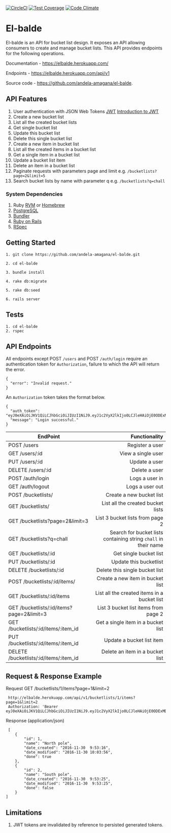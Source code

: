 [![CircleCI](https://circleci.com/gh/andela-amagana/el-balde.svg?&style=shield&circle-token=ed0c53a7780b59e1b50d0844241487a93a5d6219)](https://circleci.com/gh/andela-amagana/el-balde) [![Test Coverage](https://codeclimate.com/github/andela-amagana/el-balde/badges/coverage.svg)](https://codeclimate.com/github/andela-amagana/el-balde/coverage) [![Code Climate](https://codeclimate.com/github/andela-amagana/el-balde/badges/gpa.svg)](https://codeclimate.com/github/andela-amagana/el-balde)

# El-balde

El-balde is an API for bucket list design.
It exposes an API allowing
consumers to create and manage bucket lists.
This API provides endpoints for the following operations.

Documentation - https://elbalde.herokuapp.com/

Endpoints - https://elbalde.herokuapp.com/api/v1

Source code - https://github.com/andela-amagana/el-balde.

## API Features

  1. User authentication with JSON Web Tokens
       [JWT](http://jwt.io)
       [Introduction to JWT](https://www.sitepoint.com/introduction-to-using-jwt-in-rails/)
  2. Create a new bucket list
  3. List all the created bucket lists
  4. Get single bucket list
  5. Update this bucket list
  6. Delete this single bucket list
  7. Create a new item in bucket list
  8. List all the created items in a bucket list
  9. Get a single item in a bucket list
  10. Update a bucket list item
  11. Delete an item in a bucket list
  12. Paginate requests with parameters page and limit e.g. `/bucketlists?page=2&limit=5`
  13. Search bucket lists by name with parameter q e.g. `/bucketlists?q=chall`

### System Dependencies

  1. Ruby [RVM](http://rvm.io/) or [Homebrew](https://www.ruby-lang.org/en/documentation/installation/#homebrew) 
  2. [PostgreSQL](http://www.postgresql.org/download/macosx/)
  3. [Bundler](http://bundler.io/)
  4. [Ruby on Rails](http://guides.rubyonrails.org/getting_started.html#installing-rails)
  5. [RSpec](http://rspec.info/)

## Getting Started

    1. git clone https://github.com/andela-amagana/el-balde.git

    2. cd el-balde

    3. bundle install

    4. rake db:migrate

    5. rake db:seed

    6. rails server

## Tests
    1. cd el-balde
    2. rspec

## API Endpoints

All endpoints except POST `/users` and POST `/auth/login` require an authentication token for `Authorization`, failure to which the API will return the error.

    {
      "error": "Invalid request."
    }

An `Authorization` token takes the format below.

    {
      "auth_token": "eyJ0eXAiOiJKV1QiLCJhbGciOiJIUzI1NiJ9.eyJ1c2VyX2lkIjo0LCJleHAiOjE0ODExMDE2NDYsImlzcyI6ImVsLWJhbGRlIiwiYXVkIjoiY2xpZW50In0.7U7NMCR8ea2Pv6ykozMNRwRHlLT6aFhPXpebOI8rTzw",
      "message": "Login successful."
    }

| EndPoint                                  |   Functionality                                                 |
| ----------------------------------------- | ---------------------------------------------------------------:|
| POST /users                               | Register a user                                                 |
| GET /users/:id                            | View a single user                                              |
| PUT /users/:id                            | Update a user                                                   |
| DELETE /users/:id                         | Delete a user                                                   |
| POST /auth/login                          | Logs a user in                                                  |
| GET /auth/logout                          | Logs a user out                                                 |
| POST /bucketlists/                        | Create a new bucket list                                        |
| GET /bucketlists/                         | List all the created bucket lists                               |
| GET /bucketlists?page=2&limit=3           | List 3 bucket lists from page 2                                 |
| GET /bucketlists?q=chall                  | Search for bucket lists containing string `chall` in their name |
| GET /bucketlists/:id                      | Get single bucket list                                          |
| PUT /bucketlists/:id                      | Update this bucketlist                                          |
| DELETE /bucketlists/:id                   | Delete this single bucket list                                  |
| POST /bucketlists/:id/items/              | Create a new item in bucket list                                |
| GET /bucketlists/:id/items                | List all the created items in a bucket list                     |
| GET /bucketlists/:id/items?page=2&limit=3 | List 3 bucket list items from page 2                            |
| GET /bucketlists/:id/items/:item_id       | Get a single item in a bucket list                              |
| PUT /bucketlists/:id/items/:item_id       | Update a bucket list item                                       |
| DELETE /bucketlists/:id/items/:item_id    | Delete an item in a bucket list                                 |



## Request & Response Example

Request GET /bucketlists/1/items?page=1&limit=2

     http://elbalde.herokuapp.com/api/v1/bucketlists/1/items?page=1&limit=2
     Authorization: 'Bearer eyJ0eXAiOiJKV1QiLCJhbGciOiJIUzI1NiJ9.eyJ1c2VyX2lkIjo0LCJleHAiOjE0ODExMDE2NDYsImlzcyI6ImVsLWJhbGRlIiwiYXVkIjoiY2xpZW50In0.7U7NMCR8ea2Pv6ykozMNRwRHlLT6aFhPXpebOI8rTzw'

Response (application/json)
     
     [
        {
            "id": 1,
            "name": "North pole",
            "date_created": "2016-11-30  9:53:16",
            "date_modified": "2016-11-30 10:03:56",
            "done": true
        },
        {
            "id": 2,
            "name": "South pole",
            "date_created": "2016-11-30  9:53:25",
            "date_modified": "2016-11-30  9:53:25",
            "done": false
        }
    ]

## Limitations

  1. JWT tokens are invalidated by reference to persisted generated tokens.
